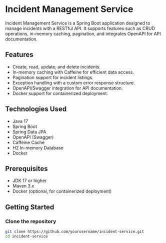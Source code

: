 # Incident Management Service

Incident Management Service is a Spring Boot application designed to manage incidents with a RESTful API. It supports features such as CRUD operations, in-memory caching, pagination, and integrates OpenAPI for API documentation.

## Features

- Create, read, update, and delete incidents.
- In-memory caching with Caffeine for efficient data access.
- Pagination support for incident listings.
- Exception handling with a custom error response structure.
- OpenAPI/Swagger integration for API documentation.
- Docker support for containerized deployment.

## Technologies Used

- Java 17
- Spring Boot
- Spring Data JPA
- OpenAPI (Swagger)
- Caffeine Cache
- H2 In-memory Database
- Docker

## Prerequisites

- JDK 17 or higher
- Maven 3.x
- Docker (optional, for containerized deployment)

## Getting Started

### Clone the repository

```bash
git clone https://github.com/yourusername/incident-service.git
cd incident-service
```
